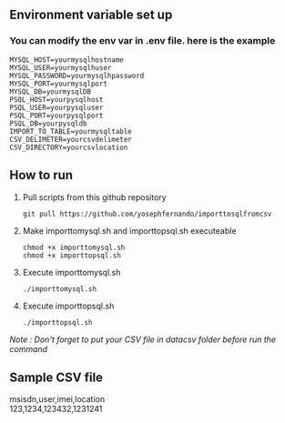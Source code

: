 ## Environment variable set up ##
### You can modify the env var in .env file. here is the example ###
```
MYSQL_HOST=yourmysqlhostname
MYSQL_USER=yourmysqlhuser
MYSQL_PASSWORD=yourmysqlhpassword
MYSQL_PORT=yourmysqlport
MYSQL_DB=yourmysqlDB
PSQL_HOST=yourpysqlhost
PSQL_USER=yourpysqluser
PSQL_PORT=yourpysqlport
PSQL_DB=yourpysqldb
IMPORT_TO_TABLE=yourmysqltable
CSV_DELIMETER=yourcsvdelimeter
CSV_DIRECTORY=yourcsvlocation
```

## How to run ##
1. Pull scripts from this github repository
    ```
    git pull https://github.com/yosephfernando/importtosqlfromcsv
    ```
2. Make importtomysql.sh and importtopsql.sh executeable
    ```
    chmod +x importtomysql.sh
    chmod +x importtopsql.sh
    ```
3. Execute importtomysql.sh 
    ```
    ./importtomysql.sh
    ```
4. Execute importtopsql.sh 
    ```
    ./importtopsql.sh
    ```
*Note : Don't forget to put your CSV file in datacsv folder before run the command*

## Sample CSV file ##
msisdn,user,imei,location <br />
123,1234,123432,1231241

